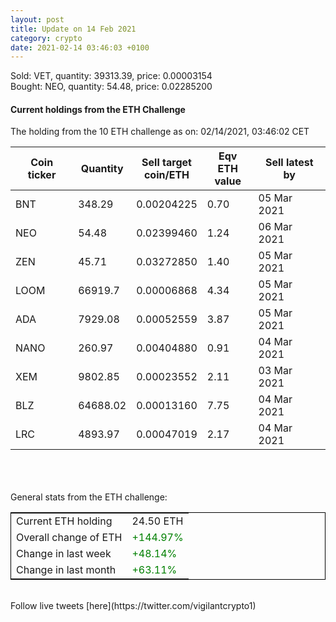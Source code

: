 ```yaml
---
layout: post
title: Update on 14 Feb 2021
category: crypto
date: 2021-02-14 03:46:03 +0100
---
```

<!-- Global site tag (gtag.js) - Google Analytics -->
<script async src="https://www.googletagmanager.com/gtag/js?id=UA-103831149-5"></script>
<script>
  window.dataLayer = window.dataLayer || [];
  function gtag(){dataLayer.push(arguments);}
  gtag('js', new Date());

  gtag('config', 'UA-103831149-5');
</script>
Sold: VET, quantity:     39313.39, price:   0.00003154<br>Bought: NEO, quantity:        54.48, price:   0.02285200<br>

#### Current holdings from the ETH Challenge

The holding from the 10 ETH challenge as on: 02/14/2021, 03:46:02 CET

|Coin ticker|Quantity|Sell target<br>coin/ETH|Eqv ETH<br>value|Sell latest by|
|-----------|--------|-----------|-----------|--------------|
BNT|348.29|  0.00204225|0.70|05 Mar 2021|
NEO|54.48|  0.02399460|1.24|06 Mar 2021|
ZEN|45.71|  0.03272850|1.40|05 Mar 2021|
LOOM|66919.7|  0.00006868|4.34|05 Mar 2021|
ADA|7929.08|  0.00052559|3.87|05 Mar 2021|
NANO|260.97|  0.00404880|0.91|04 Mar 2021|
XEM|9802.85|  0.00023552|2.11|03 Mar 2021|
BLZ|64688.02|  0.00013160|7.75|04 Mar 2021|
LRC|4893.97|  0.00047019|2.17|04 Mar 2021|

<br>
<br>
<br>
General stats from the ETH challenge:

<table style="border:1px solid black;margin-left:auto;margin-right:auto;">
	<tbody>
	<tr>
		<td>Current ETH holding</td>
		<td>     24.50 ETH</td>
	</tr>
	<tr>
		<td>Overall change of ETH</td>
		<td><font color="green">+144.97%</font></td>
	</tr>
	<tr>
		<td>Change in last week</td>
		<td><font color="green">+48.14%</font></td>
	</tr>
	<tr>
		<td>Change in last month</td>
		<td><font color="green">+63.11%</font></td>
	</tr>
	</tbody>
</table>

<br>
Follow live tweets [here](https://twitter.com/vigilantcrypto1)
<br>
<br>